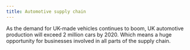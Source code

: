 ```yaml
---
title: Automotive supply chain
---
```


As the demand for UK-made vehicles continues to boom, UK automotive production will exceed 2 million cars by 2020. Which means a huge opportunity for businesses involved in all parts of the supply chain.

